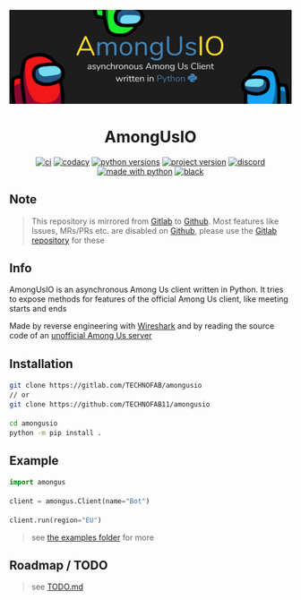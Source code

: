 <div align="center">

![banner](.images/banner.png)

# AmongUsIO
[![ci](https://gitlab.com/TECHNOFAB/amongusio/badges/master/pipeline.svg?key_text=Pipeline)](https://gitlab.com/TECHNOFAB/amongusio/-/commits/master)
[![codacy](https://img.shields.io/codacy/grade/7a406c97da5546488d4a28829ce7134e?label=Code%20Quality&logo=codacy)](https://www.codacy.com/gl/TECHNOFAB/amongusio)
[![python versions](https://img.shields.io/pypi/pyversions/amongus?label=Versions&logo=python&logoColor=white)](https://pypi.org/project/amongus/)
[![project version](https://img.shields.io/pypi/v/amongus?label=PyPi&logo=pypi&color=%23FFD43B&logoColor=white)](https://pypi.org/project/amongus/)
[![discord](https://img.shields.io/discord/747858042007060613?color=7289da&label=Discord&logo=discord&logoColor=white)](https://tecf.de/amongusio-discord)
[![made with python](https://img.shields.io/badge/Made%20with-Python-007ec6.svg)](https://www.python.org/)
[![black](https://img.shields.io/badge/Code%20Style-black-000.svg)](https://github.com/psf/black)

</div>

## Note
> This repository is mirrored from [Gitlab][gitlab-repo] to [Github][github-repo].
> Most features like Issues, MRs/PRs etc. are disabled on [Github][github-repo], please use the
> [Gitlab repository][gitlab-repo] for these

## Info
AmongUsIO is an asynchronous Among Us client written in Python. 
It tries to expose methods for features of the official Among Us client, like meeting starts and ends

Made by reverse engineering with [Wireshark](https://www.wireshark.org/) and by reading the source code of an [unofficial Among Us server][impostor/impostor]

## Installation
```sh
git clone https://gitlab.com/TECHNOFAB/amongusio
// or 
git clone https://github.com/TECHNOFAB11/amongusio

cd amongusio
python -m pip install . 
```

## Example
```python
import amongus

client = amongus.Client(name="Bot")

client.run(region="EU")
```
> see [the examples folder](examples) for more

## Roadmap / TODO

> see [TODO.md](TODO.md)

[gitlab-repo]: https://gitlab.com/TECHNOFAB/amongusio
[github-repo]: https://github.com/TECHNOFAB11/amongusio
[impostor/impostor]: https://github.com/Impostor/Impostor
